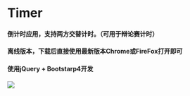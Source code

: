 # Timer
#### 倒计时应用，支持两方交替计时。（可用于辩论赛计时）

#### 离线版本，下载后直接使用最新版本Chrome或FireFox打开即可

#### 使用jQuery + Bootstarp4开发

![](https://s2.ax1x.com/2019/03/30/ADAQMT.png)

